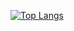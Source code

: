 [![Top Langs](https://github-readme-stats.vercel.app/api/top-langs/?username=sinnedpenguin&layout=compact&theme=github_dark)](https://github.com/sinnedpenguin?tab=repositories)
